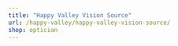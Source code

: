 ```yaml
---
title: "Happy Valley Vision Source"
url: /happy-valley/happy-valley-vision-source/
shop: optician
---
```

